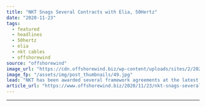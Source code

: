 ```yaml
---
title: "NKT Snags Several Contracts with Elia, 50Hertz"
date: "2020-11-23"
tags: 
  - featured
  - headlines
  - 50hertz
  - elia
  - nkt cables
  - offshorewind
source: "offshorewind"
image_url: "https://cdn.offshorewind.biz/wp-content/uploads/sites/2/2020/11/23123144/NKT_archive.jpg"
image_fp: "/assets/img/post_thumbnails/49.jpg"
lead: "NKT has been awarded several framework agreements at the latest tenders issued by Belgian"
article_url: "https://www.offshorewind.biz/2020/11/23/nkt-snags-several-contracts-with-elia-50hertz/"
---
```


---

